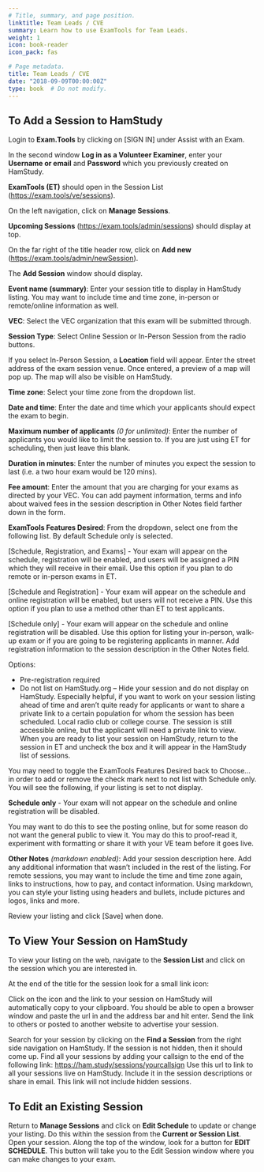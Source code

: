 ```yaml
---
# Title, summary, and page position.
linktitle: Team Leads / CVE
summary: Learn how to use ExamTools for Team Leads.
weight: 1
icon: book-reader
icon_pack: fas

# Page metadata.
title: Team Leads / CVE
date: "2018-09-09T00:00:00Z"
type: book  # Do not modify.
---
```


## To Add a Session to HamStudy

Login to **Exam.Tools** by clicking on [SIGN IN] under Assist with an Exam.

In the second window **Log in as a Volunteer Examiner**, enter your **Username or email** and **Password** which you previously created on HamStudy.

**ExamTools (ET)** should open in the Session List (https://exam.tools/ve/sessions).

On the left navigation, click on **Manage Sessions**.

**Upcoming Sessions** (https://exam.tools/admin/sessions) should display at top.

On the far right of the title header row, click on **Add new** (https://exam.tools/admin/newSession).

The **Add Session** window should display.  

**Event name (summary)**:  Enter your session title to display in HamStudy listing. You may want to include time and time zone, in-person or remote/online information as well.

**VEC**:  Select the VEC organization that this exam will be submitted through.

**Session Type**:  Select Online Session or In-Person Session from the radio buttons.

If you select In-Person Session, a **Location** field will appear.  Enter the street address of the exam session venue.  Once entered, a preview of a map will pop up.  The map will also be visible on HamStudy.

**Time zone**: Select your time zone from the dropdown list.

**Date and time**: Enter the date and time which your applicants should expect the exam to begin.

**Maximum number of applicants** *(0 for unlimited)*:  Enter the number of applicants you would like to limit the session to.  If you are just using ET for scheduling, then just leave this blank.

**Duration in minutes**:  Enter the number of minutes you expect the session to last (i.e. a two hour exam would be 120 mins).

**Fee amount**: Enter the amount that you are charging for your exams as directed by your VEC. You can add payment information, terms and info about waived fees in the session description in Other Notes field farther down in the form.

**ExamTools Features Desired**:  From the dropdown, select one from the following list. By default Schedule only is selected.

[Schedule, Registration, and Exams] - Your exam will appear on the schedule, registration will be enabled, and users will be assigned a PIN which they will receive in their email.  Use this option if you plan to do remote or in-person exams in ET.

[Schedule and Registration] - Your exam will appear on the schedule and online registration will be enabled, but users will not receive a PIN.  Use this option if you plan to use a method other than ET to test applicants.

[Schedule only] - Your exam will appear on the schedule and online registration will be disabled.  Use this option for listing your in-person, walk-up exam or if you are going to be registering applicants in manner.  Add registration information to the session description in the Other Notes field.

Options:  
* Pre-registration required
* Do not list on HamStudy.org – Hide your session and do not display on HamStudy.  Especially helpful, if you want to work on your session listing ahead of time and aren’t quite ready for applicants or want to share a private link to a certain population for whom the session has been scheduled.  Local radio club or college course.  The session is still accessible online, but the applicant will need a private link to view.  When you are ready to list your session on HamStudy, return to the session in ET and uncheck the box and it will appear in the HamStudy list of sessions.  

You may need to toggle the ExamTools Features Desired back to Choose… in order to add or remove the check mark next to not list with Schedule only.  You will see the following, if your listing is set to not display.  

**Schedule only** - Your exam will not appear on the schedule and online registration will be disabled.

You may want to do this to see the posting online, but for some reason do not want the general public to view it.  You may do this to proof-read it, experiment with formatting or share it with your VE team before it goes live.

**Other Notes** *(markdown enabled)*:  Add your session description here.  Add any additional information that wasn’t included in the rest of the listing.  For remote sessions, you may want to include the time and time zone again, links to instructions, how to pay, and contact information.  Using markdown, you can style your listing using headers and bullets, include pictures and logos, links and more.

Review your listing and click [Save] when done.

## To View Your Session on HamStudy

To view your listing on the web, navigate to the **Session List** and click on the session which you are interested in.  

At the end of the title for the session look for a small link icon:  

Click on the icon and the link to your session on HamStudy will automatically copy to your clipboard.  You should be able to open a browser window and paste the url in and the address bar and hit enter.  Send the link to others or posted to another website to advertise your session.  

Search for your session by clicking on the **Find a Session** from the right side navigation on HamStudy.  If the session is not hidden, then it should come up.  Find all your sessions by adding your callsign to the end of the following link: https://ham.study/sessions/yourcallsign  Use this url to link to all your sessions live on HamStudy.  Include it in the session descriptions or share in email. This link will not include hidden sessions.

## To Edit an Existing Session

Return to **Manage Sessions** and click on **Edit Schedule** to update or change your listing.  Do this within the session from the **Current or Session List**.  Open your session.  Along the top of the window, look for a button for **EDIT SCHEDULE**.  This button will take you to the Edit Session window where you can make changes to your exam.  